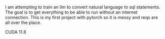 I am attempting to train an llm to convert natural language to sql statements. 
The goal is to get everything to be able to run without an internet connection.
This is my first project with pytorch so it is messy and reqs are all over the place.



CUDA 11.8
